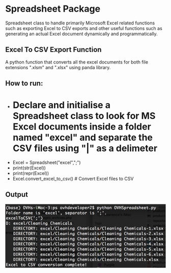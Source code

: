**Spreadsheet Package**
===
Spreadsheet class to handle primarily Microsoft Excel related functions such as exporting Excel to CSV exports and other useful functions such as generating an actual Excel document dynamically and programmatically. 

Excel To CSV Export Function
--
A python function that converts all the excel documents for both file extensions ".xlsm" and ".xlsx" using panda library.

How to run:
--
- # Declare and initialise a Spreadsheet class to look for MS Excel documents inside a folder named "excel" and separate the CSV files using "|" as a delimeter
- Excel = Spreadsheet("excel",";") 
- print(str(Excel))
- print(repr(Excel))
- Excel.convert_excel_to_csv() # Convert Excel files to CSV

Output
--

![OVH Spreadsheet|250](screen-shot-ovhspreadsheet.png)
